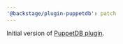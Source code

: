 ```yaml
---
'@backstage/plugin-puppetdb': patch
---
```


Initial version of [PuppetDB plugin](https://github.com/backstage/backstage/blob/master/plugins/puppetdb/README.md).
